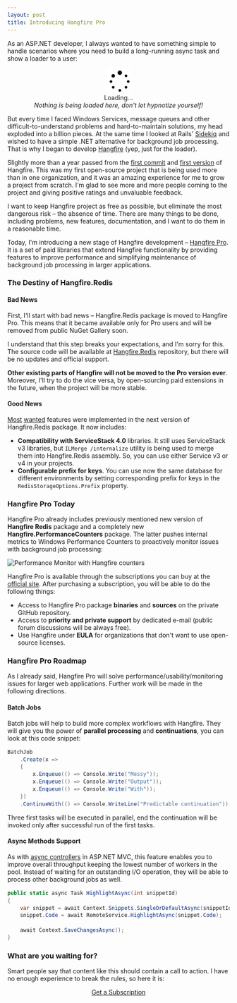 ```yaml
---
layout: post
title: Introducing Hangfire Pro
---
```


As an ASP.NET developer, I always wanted to have something simple to handle scenarios where you need to build a long-running async task and show a loader to a user:

<p style="text-align: center">
    <img src="/img/ajax-loader.gif" alt="Loader" style="width:54px;display:inline;margin-bottom:0;">
    <br>
    Loading…  
    <br>
    <em>Nothing is being loaded here, don't let hypnotize yourself!</em>
</p>

But every time I faced Windows Services, message queues and other difficult-to-understand problems and hard-to-maintain solutions, my head exploded into a billion pieces. At the same time I looked at Rails' [Sidekiq](http://sidekiq.org) and wished to have a simple .NET alternative for background job processing. That is why I began to develop [Hangfire](http://hangfire.io) (yep, just for the loader).

Slightly more than a year passed from the [first commit](https://github.com/HangfireIO/Hangfire/tree/d58a619ebc487ef28bef8c6e7f4df8e1d51ee8c5) and [first version](https://www.nuget.org/packages/HangFire/0.1.0) of Hangfire. This was my first open-source project that is being used more than in one organization, and it was an amazing experience for me to grow a project from scratch. I'm glad to see more and more people coming to the project and giving positive ratings and unvaluable feedback.

I want to keep Hangfire project as free as possible, but eliminate the most dangerous risk – the absence of time. There are many things to be done, including problems, new features, documentation, and I want to do them in a reasonable time.

Today, I'm introducing a new stage of Hangfire development – [Hangfire Pro](http://hangfire.io/pro/). It is a set of paid libraries that extend Hangfire functionality by providing features to improve performance and simplifying maintenance of background job processing in larger applications.

### The Destiny of Hangfire.Redis

#### Bad News

First, I'll start with bad news – Hangfire.Redis package is moved to Hangfire Pro. This means that it became available only for Pro users and will be removed from public NuGet Gallery soon. 

I understand that this step breaks your expectations, and I'm sorry for this. The source code will be available at [Hangfire.Redis](https://github.com/HangfireIO/Hangfire.Redis) repository, but there will be no updates and official support.

**Other existing parts of Hangfire will not be moved to the Pro version ever**. Moreover, I'll try to do the vice versa, by open-sourcing paid extensions in the future, when the project will be more stable.

#### Good News

[Most](https://github.com/HangfireIO/Hangfire/issues/122) [wanted](https://github.com/HangfireIO/Hangfire/issues/195) features were implemented in the next version of Hangfire.Redis package. It now includes:

* **Compatibility with ServiceStack 4.0** libraries. It still uses ServiceStack v3 libraries, but `ILMerge /internalize` utility is being used to merge them into Hangfire.Redis assembly. So, you can use either Service v3 or v4 in your projects.
* **Configurable prefix for keys**. You can use now the same database for different environments by setting corresponding prefix for keys in the `RedisStorageOptions.Prefix` property.

### Hangfire Pro Today

Hangfire Pro already includes previously mentioned new version of **Hangfire Redis** package and a completely new **Hangfire.PerformanceCounters** package. The latter pushes internal metrics to Windows Performance Counters to proactively monitor issues with background job processing:

![Performance Monitor with Hangfire counters](http://hangfire.io/img/perfmon.png)

Hangfire Pro is available through the subscriptions you can buy at the [official site](http://hangfire.io/subscriptions/). After purchasing a subscription, you will be able to do the following things:

* Access to Hangfire Pro package **binaries** and **sources** on the private GitHub repository.
* Access to **priority and private support** by dedicated e-mail (public forum discussions will be always free).
* Use Hangfire under **EULA** for organizations that don't want to use open-source licenses.

### Hangfire Pro Roadmap

As I already said, Hangfire Pro will solve performance/usability/monitoring issues for larger web applications. Further work will be made in the following directions.

#### Batch Jobs

Batch jobs will help to build more complex workflows with Hangfire. They will give you the power of **parallel processing** and **continuations**, you can look at this code snippet:

```csharp
BatchJob
    .Create(x =>
    {
        x.Enqueue(() => Console.Write("Messy"));
        x.Enqueue(() => Console.Write("Output"));
        x.Enqueue(() => Console.Write("With"));
    })
    .ContinueWith(() => Console.WriteLine("Predictable continuation"));
```

Three first tasks will be executed in parallel, end the continuation will be invoked only after successful run of the first tasks.

#### Async Methods Support

As with [async controllers](http://msdn.microsoft.com/en-us/library/ee728598(v=vs.100).aspx) in ASP.NET MVC, this feature enables you to improve overall throughput keeping the lowest number of workers in the pool. Instead of waiting for an outstanding I/O operation, they will be able to process other background jobs as well.

```csharp
public static async Task HighlightAsync(int snippetId)
{
    var snippet = await Context.Snippets.SingleOrDefaultAsync(snippetId);
    snippet.Code = await RemoteService.HighlightAsync(snippet.Code);

    await Context.SaveChangesAsync();
}
```

### What are you waiting for?

Smart people say that content like this should contain a call to action. I have no enough experience to break the rules, so here it is:

<div style="text-align: center;">
    <a class="btn btn-lg btn-success" href="http://hangfire.io/subscriptions/">Get a Subscription</a>
</div>